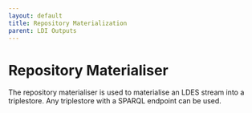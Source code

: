 ```yaml
---
layout: default
title: Repository Materialization
parent: LDI Outputs
---
```


# Repository Materialiser

The repository materialiser is used to materialise an LDES stream into a triplestore.
Any triplestore with a SPARQL endpoint can be used.
